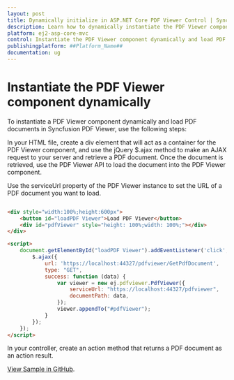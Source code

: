 ```yaml
---
layout: post
title: Dynamically initialize in ASP.NET Core PDF Viewer Control | Syncfusion
description: Learn how to dynamically instantiate the PDF Viewer component in Syncfusion ##Platform_Name## Pdfviewer component of Syncfusion Essential JS 2 and more.
platform: ej2-asp-core-mvc
control: Instantiate the PDF Viewer component dynamically and load PDF documents
publishingplatform: ##Platform_Name##
documentation: ug
---
```


# Instantiate the PDF Viewer component dynamically

To instantiate a PDF Viewer component dynamically and load PDF documents in Syncfusion PDF Viewer, use the following steps:

In your HTML file, create a div element that will act as a container for the PDF Viewer component, and use the jQuery $.ajax method to make an AJAX request to your server and retrieve a PDF document. Once the document is retrieved, use the PDF Viewer API to load the document into the PDF Viewer component.

Use the serviceUrl property of the PDF Viewer instance to set the URL of a PDF document you want to load.

```html

<div style="width:100%;height:600px">
    <button id="loadPDF Viewer">Load PDF Viewer</button>
    <div id="pdfViewer" style="height: 100%;width: 100%;"></div>
</div>

<script>
    document.getElementById("loadPDF Viewer").addEventListener('click', function () {
        $.ajax({
            url: 'https://localhost:44327/pdfviewer/GetPdfDocument',
            type: "GET",
            success: function (data) {
                var viewer = new ej.pdfviewer.PdfViewer({
                    serviceUrl: "https://localhost:44327/pdfviewer",
                    documentPath: data,
                });
                viewer.appendTo("#pdfViewer");
            }
        });
    });
</script>

```

In your controller, create an action method that returns a PDF document as an action result.

[View Sample in GitHub](https://github.com/SyncfusionExamples/asp-core-pdf-viewer-examples/tree/master/Common).